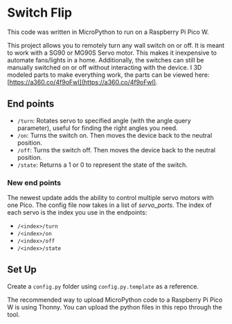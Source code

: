 # Switch Flip

This code was written in MicroPython to run on a Raspberry Pi Pico W.

This project allows you to remotely turn any wall switch on or off. It is meant
to work with a SG90 or MG90S Servo motor. This makes it inexpensive to automate
fans/lights in a home. Additionally, the switches can still be manually switched
on or off without interacting with the device. I 3D modeled parts to make
everything work, the parts can be viewed here: 
[https://a360.co/4f9oFwI](https://a360.co/4f9oFwI).

## End points

- `/turn`: Rotates servo to specified angle (with the angle query parameter),
useful for finding the right angles you need.
- `/on`: Turns the switch on. Then moves the device back to the neutral position.
- `/off`: Turns the switch off. Then moves the device back to the neutral position.
- `/state`: Returns a 1 or 0 to represent the state of the switch.

### New end points
The newest update adds the ability to control multiple servo motors with one
Pico. The config file now takes in a list of _servo_ports_. The index of each
servo is the index you use in the endpoints:
- `/<index>/turn`
- `/<index>/on`
- `/<index>/off`
- `/<index>/state`

## Set Up
Create a `config.py` folder using `config.py.template` as a reference.

The recommended way to upload MicroPython code to a Raspberry Pi Pico W is using
Thonny. You can upload the python files in this repo through the tool.
